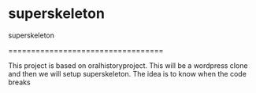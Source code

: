 superskeleton
=============

superskeleton

==================================

This project is based on oralhistoryproject. This will be a wordpress clone and then we will setup superskeleton.
The idea is to know when the code breaks

